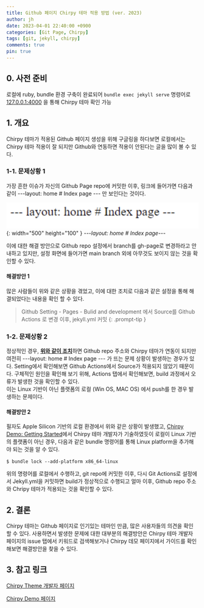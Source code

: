 ```yaml
---
title: Github 페이지 Chirpy 테마 적용 방법 (ver. 2023)
author: jh
date: 2023-04-01 22:40:00 +0900
categories: [Git Page, Chirpy]
tags: [git, jekyll, chirpy]
comments: true
pin: true
---
```


## 0. 사전 준비

로컬에 ruby, bundle 환경 구축이 완료되어 `bundle exec jekyll serve` 명령어로 [127.0.0.1:4000](https://127.0.0.1:4000) 을 통해 Chirpy 테마 확인 가능


## 1. 개요

Chirpy 테마가 적용된 Github 페이지 생성을 위해 구글링을 하다보면 로컬에서는 Chirpy 테마 적용이 잘 되지만 Github와 연동하면 적용이 안된다는 글을 많이 볼 수 있다. 

### 1-1. 문제상황 1

가장 흔한 이슈가 자신의 Github Page repo에 커밋한 이후, 링크에 들어가면 다음과 같이 ---layout: home # Index page --- 만 보인다는 것이다.

![page-error](/assets/img/posts/tutorial/page_error.png){: width="500" height="100" }
_---layout: home # Index page---_

이에 대한 해결 방안으로 Github repo 설정에서 branch를 gh-page로 변경하라고 안내하고 있지만, 설정 화면에 들어가면 main branch 외에 아무것도 보이지 않는 것을 확인할 수 있다. 

#### 해결방안 1

많은 사람들이 위와 같은 상황을 겪었고, 이에 대한 조치로 다음과 같은 설정을 통해 해결되었다는 내용을 확인 할 수 있다.

>Github Setting - Pages - Bulid and development 에서 Source를 Github Actions 로 변경 이후, jekyll.yml 커밋
{: .prompt-tip }

### 1-2. 문제상황 2

정상적인 경우, [**위와 같이 조치**](#해결방안-1)하면 Github repo 주소와 Chirpy 테마가 연동이 되지만 여전히 ---layout: home # Index page --- 가 뜨는 문제 상황이 발생하는 경우가 있다.
Setting에서 확인해보면 Github Actions에서 Source가 적용되지 않았기 때문이다.
구체적인 원인을 확인해 보기 위해, Actions 탭에서 확인해보면, build 과정에서 오류가 발생한 것을 확인할 수 있다.  
이는 Linux 기반이 아닌 플랫폼의 로컬 (Win OS, MAC OS) 에서 push를 한 경우 발생하는 문제이다. 

#### 해결방안 2

필자도 Apple Silicon 기반의 로컬 환경에서 위와 같은 상황이 발생했고, [Chirpy Demo: Getting Started](https://chirpy.cotes.page/posts/getting-started/#deploy-by-using-github-actions)에서 Chirpy 테마 개발자가 기술하였듯이 로컬이 Linux 기반의 플랫폼이 아닌 경우, 다음과 같은 bundle 명령어를 통해 Linux platform을 추가해야 되는 것을 알 수 있다.

  ```console
  $ bundle lock --add-platform x86_64-linux
  ```

위의 명령어를 로컬에서 수행하고, git repo에 커밋한 이후, 다시 Git Actions로 설정에서 Jekyll.yml을 커밋하면 build가 정상적으로 수행되고 얼마 이후, Github repo 주소와 Chripy 테마가 적용되는 것을 확인할 수 있다. 

## 2. 결론

Chirpy 테마는 Github 페이지로 인기있는 테마인 만큼, 많은 사용자들의 의견을 확인할 수 있다. 
사용하면서 발생한 문제에 대한 대부분의 해결방안은 Chirpy 테마 개발자 페이지의 issue 탭에서 키워드로 검색해보거나 Chirpy 데모 페이지에서 가이드를 확인해보면 해결방안을 찾을 수 있다.

## 3. 참고 링크

[Chirpy Theme 개발자 페이지](https://github.com/cotes2020/jekyll-theme-chirpy)

[Chirpy Demo 페이지](https://chirpy.cotes.page/)